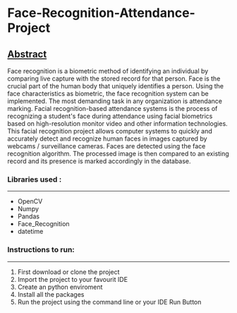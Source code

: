 # Face-Recognition-Attendance-Project

[Abstract](https://pages.github.com/MRK04/Face-Recognition-Attendance-Project#Abstract "### Abstract")
----------
  Face recognition is a biometric method of identifying an individual by comparing live capture with the stored record for that person. Face is the crucial part of the human body that uniquely identifies a person. Using the face characteristics as biometric, the face recognition system can be implemented. The most demanding task in any organization is attendance marking.
  Facial recognition-based attendance systems is the process of recognizing a student's face during attendance using facial biometrics based on high-resolution monitor video and other information technologies. This facial recognition project allows computer systems to quickly and accurately detect and recognize human faces in images captured by webcams / surveillance cameras. Faces are detected using the face recognition algorithm. The processed image is then compared to an existing record and its presence is marked accordingly in the database. 

### Libraries used :
------------
- OpenCV 
- Numpy
- Pandas
- Face_Recognition
- datetime

### Instructions to run:
------
1. First download or clone the project
2. Import the project to your favourit IDE
3. Create an python enviroment
4. Install all the packages
5. Run the project using the command line or your IDE Run Button
